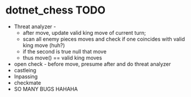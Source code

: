 # dotnet_chess TODO

* Threat analyzer - 
  - after move, update valid king move  of current turn;
  - scan all enemy pieces moves and check if one coincides with valid king move (huh?)
  - if the second is true null that move
  - thus move() == valid king moves
* open check -  before move, presume after and do threat analyzer
* castleing
* Inpassing
* checkmate
* SO MANY BUGS HAHAHA


